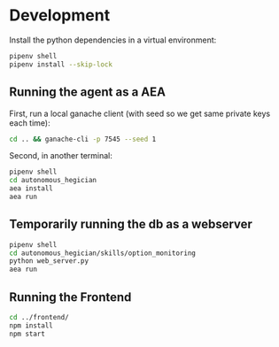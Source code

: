 # Development

Install the python dependencies in a virtual environment:
``` bash
pipenv shell
pipenv install --skip-lock
```

## Running the agent as a AEA

First, run a local ganache client (with seed so we get same private keys each time):
``` bash
cd .. && ganache-cli -p 7545 --seed 1
```

Second, in another terminal:
``` bash
pipenv shell
cd autonomous_hegician
aea install
aea run
```

## Temporarily running the db as a webserver

``` bash
pipenv shell
cd autonomous_hegician/skills/option_monitoring
python web_server.py
aea run
```

## Running the Frontend

``` bash
cd ../frontend/
npm install
npm start
```
